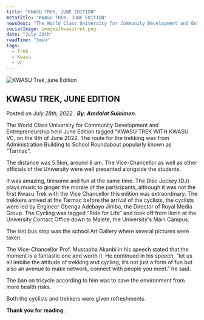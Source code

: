 ```yaml
---
title: "KWASU TREK, JUNE EDITION"
metaTitle: "KWASU TREK, JUNE EDITION"
newsDesc: "The World Class University for Community Development and Entrepreneurship held June Edition tagged “KWASU TREK WITH KWASU VC, on the 9th of June 2022. The route for the trekking was from Administration Building to School Roundabout popularly known as Tarmac."
socialImage: images/kwasutrek.png
date: "July 28th"
readTime: "3min"
tags:
  - Trek
  - Kwasu
  - VC
---
```


![KWASU Trek, june Edition](/images/kwasutrek.png "KWASU Trek, june Edition")

## KWASU TREK, JUNE EDITION

Posted on _July 28th, 2022_ . _**By: Amdalat Sulaimon**_.

The World Class University for Community Development and Entrepreneurship held June Edition tagged “KWASU TREK WITH KWASU VC, on the 9th of June 2022. The route for the trekking was from Administration Building to School Roundabout popularly known as "Tarmac".

The distance was 5.5km, around 8 am. The Vice-Chancellor as well as other officials of the University were well presented alongside the students.

It was amazing, tiresome and fun at the same time. The Disc Jockey (DJ) plays music to ginger the morale of the participants, although it was not the first Kwasu Trek with the Vice Chancellor this edition was extraordinary. The trekkers arrived at the Tarmac before the arrival of the cyclists, the cyclists were led by Engineer Gbenga Adebayo Jimba, the Director of Royal Media Group. The Cycling was tagged “Ride for Life” and took off from Ilorin at the University Contact Office down to Malete, the University's Main Campus.

The last bus stop was the school Art Gallery where several pictures were taken.

The Vice-Chancellor Prof. Mustapha Akanbi in his speech stated that the moment is a fantastic one and worth it. He continued in his speech, “let us all imbibe the attitude of trekking and cycling, it’s not just a form of fun but also an avenue to make network, connect with people you meet.” he said.

The ban on tricycle according to him was to save the environment from more health risks.

Both the cyclists and trekkers were given refreshments.

**Thank you for reading**.
